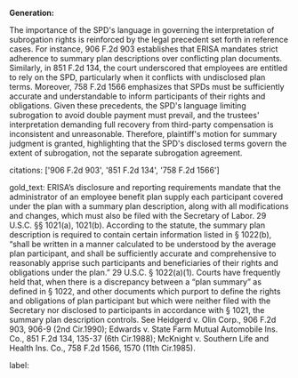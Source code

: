 **Generation:**

The importance of the SPD's language in governing the interpretation of subrogation rights is reinforced by the legal precedent set forth in reference cases. For instance, 906 F.2d 903 establishes that ERISA mandates strict adherence to summary plan descriptions over conflicting plan documents. Similarly, in 851 F.2d 134, the court underscored that employees are entitled to rely on the SPD, particularly when it conflicts with undisclosed plan terms. Moreover, 758 F.2d 1566 emphasizes that SPDs must be sufficiently accurate and understandable to inform participants of their rights and obligations. Given these precedents, the SPD's language limiting subrogation to avoid double payment must prevail, and the trustees' interpretation demanding full recovery from third-party compensation is inconsistent and unreasonable. Therefore, plaintiff's motion for summary judgment is granted, highlighting that the SPD's disclosed terms govern the extent of subrogation, not the separate subrogation agreement.

citations: ['906 F.2d 903', '851 F.2d 134', '758 F.2d 1566']

gold_text: ERISA’s disclosure and reporting requirements mandate that the administrator of an employee benefit plan supply each participant covered under the plan with a summary plan description, along with all modifications and changes, which must also be filed with the Secretary of Labor. 29 U.S.C. §§ 1021(a), 1021(b). According to the statute, the summary plan description is required to contain certain information listed in § 1022(b), “shall be written in a manner calculated to be understood by the average plan participant, and shall be sufficiently accurate and comprehensive to reasonably apprise such participants and beneficiaries of their rights and obligations under the plan.” 29 U.S.C. § 1022(a)(1). Courts have frequently held that, when there is a discrepancy between a “plan summary” as defined in § 1022, and other documents which purport to define the rights and obligations of plan participant but which were neither filed with the Secretary nor disclosed to participants in accordance with § 1021, the summary plan description controls. See Heidgerd v. Olin Corp., 906 F.2d 903, 906-9 (2nd Cir.1990); Edwards v. State Farm Mutual Automobile Ins. Co., 851 F.2d 134, 135-37 (6th Cir.1988); McKnight v. Southern Life and Health Ins. Co., 758 F.2d 1566, 1570 (11th Cir.1985).

label: 